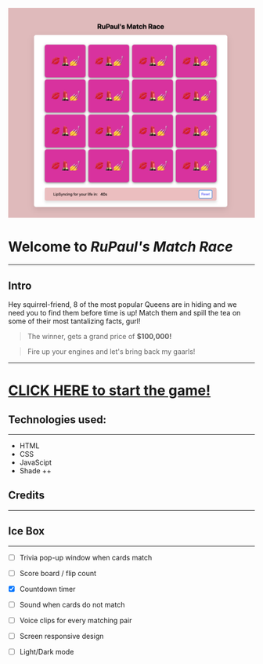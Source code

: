 ![Match Game screenshot](/images/MatchGame.png)


# Welcome to **_RuPaul's Match Race_**

---

## Intro

Hey squirrel-friend, 8 of the most popular Queens are in hiding and we need you to find them before time is up! Match them and spill the tea on some of their most tantalizing facts, gurl! 

> The winner, gets a grand price of **$100,000!** 

> Fire up your engines and let's bring back my gaarls!
----

# [**CLICK HERE** to start the game!](https://dimisavva-match-race.netlify.app "RuPaul's Match Race")

## Technologies used: 
---
- HTML
- CSS
- JavaScipt
- Shade ++

## Credits
---

## Ice Box 
---
- [ ] Trivia pop-up window when cards match
- [ ] Score board / flip count
- [x] Countdown timer
- [ ] Sound when cards do not match
- [ ] Voice clips for every matching pair
- [ ] Screen responsive design
- [ ] Light/Dark mode 

